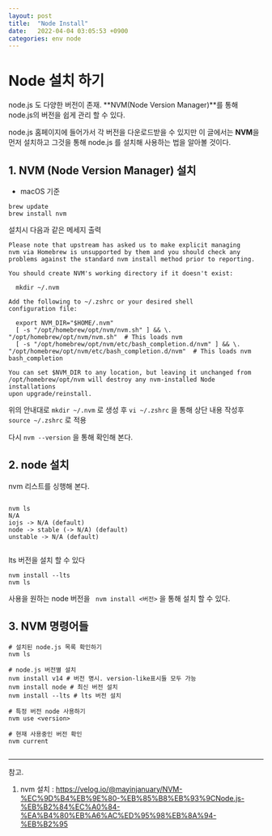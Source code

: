```yaml
---
layout: post
title:  "Node Install"
date:   2022-04-04 03:05:53 +0900
categories: env node
---
```

# Node 설치 하기

node.js 도 다양한 버전이 존재.
**NVM(Node Version Manager)**를 통해 node.js의 버전을 쉽게 관리 할 수 있다.

node.js 홈페이지에 들어가서 각 버전을 다운로드받을 수 있지만 이 글에서는 **NVM**을 먼저 설치하고 그것을 통해 node.js 를 설치해 사용하는 법을 알아볼 것이다.

## 1. NVM (Node Version Manager) 설치

- macOS 기준
``` shell 
brew update
brew install nvm
```

설치시 다음과 같은 메세지 출력

```shell
Please note that upstream has asked us to make explicit managing
nvm via Homebrew is unsupported by them and you should check any
problems against the standard nvm install method prior to reporting.

You should create NVM's working directory if it doesn't exist:

  mkdir ~/.nvm

Add the following to ~/.zshrc or your desired shell
configuration file:

  export NVM_DIR="$HOME/.nvm"
  [ -s "/opt/homebrew/opt/nvm/nvm.sh" ] && \. "/opt/homebrew/opt/nvm/nvm.sh"  # This loads nvm
  [ -s "/opt/homebrew/opt/nvm/etc/bash_completion.d/nvm" ] && \. "/opt/homebrew/opt/nvm/etc/bash_completion.d/nvm"  # This loads nvm bash_completion

You can set $NVM_DIR to any location, but leaving it unchanged from
/opt/homebrew/opt/nvm will destroy any nvm-installed Node installations
upon upgrade/reinstall.
```

위의 안내대로 ```mkdir ~/.nvm``` 로 생성 후 ```vi ~/.zshrc``` 을 통해 상단 내용 작성후
```source ~/.zshrc``` 로 적용


다시 ```nvm --version``` 을 통해 확인해 본다.

## 2. node 설치

nvm 리스트를 싱행해 본다.

```shell

nvm ls                                                                               				N/A
iojs -> N/A (default)
node -> stable (-> N/A) (default)
unstable -> N/A (default)


```

lts 버전을 설치 할 수 있다

``` shell
nvm install --lts
nvm ls
```
사용을 원하는 node 버전을 ``` nvm install <버전>``` 을 통해 설치 할 수 있다.

## 3. NVM 명령어들
``` shell
# 설치된 node.js 목록 확인하기
nvm ls

# node.js 버전별 설치
nvm install v14 # 버전 명시. version-like표시들 모두 가능
nvm install node # 최신 버전 설치
nvm install --lts # lts 버전 설치

# 특정 버전 node 사용하기
nvm use <version>

# 현재 사용중인 버전 확인
nvm current
 
```


----

참고.

1. nvm 설치 : https://velog.io/@mayinjanuary/NVM-%EC%9D%B4%EB%9E%80-%EB%85%B8%EB%93%9CNode.js-%EB%B2%84%EC%A0%84-%EA%B4%80%EB%A6%AC%ED%95%98%EB%8A%94-%EB%B2%95
